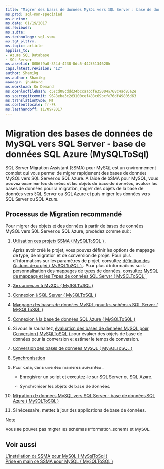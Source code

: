 ```yaml
---
title: "Migrer des bases de données MySQL vers SQL Server : base de données SQL Azure | Documents Microsoft"
ms.prod: sql-non-specified
ms.custom: 
ms.date: 01/19/2017
ms.reviewer: 
ms.suite: 
ms.technology: sql-ssma
ms.tgt_pltfrm: 
ms.topic: article
applies_to:
- Azure SQL Database
- SQL Server
ms.assetid: 8006f9a0-394d-4238-8dc5-44255134628b
caps.latest.revision: "12"
author: Shamikg
ms.author: Shamikg
manager: jhubbard
ms.workload: On Demand
ms.openlocfilehash: c58cd08cddd34bccaabdfe35004a768c4ad85a2e
ms.sourcegitcommit: 9678eba3c2d3100cef408c69bcfe76df49803d63
ms.translationtype: MT
ms.contentlocale: fr-FR
ms.lasthandoff: 11/09/2017
---
```

# <a name="migrating-mysql-databases-to-sql-server---azure-sql-db-mysqltosql"></a>Migration des bases de données de MySQL vers SQL Server - base de données SQL Azure (MySQLToSql)
SQL Server Migration Assistant (SSMA) pour MySQL est un environnement complet qui vous permet de migrer rapidement des bases de données MySQL vers SQL Server ou SQL Azure. À l’aide de SSMA pour MySQL, vous pouvez examiner les données et les objets de base de données, évaluer les bases de données pour la migration, migrer des objets de la base de données vers SQL Server ou SQL Azure et puis migrer les données vers SQL Server ou SQL Azure.  
  
## <a name="recommended-migration-process"></a>Processus de Migration recommandé  
Pour migrer des objets et des données à partir de bases de données MySQL vers SQL Server ou SQL Azure, procédez comme suit :  
  
1.  [Utilisation des projets SSMA &#40; MySQLToSQL &#41; ](../../ssma/mysql/working-with-ssma-projects-mysqltosql.md).  
  
    Après avoir créé le projet, vous pouvez définir les options de mappage de type, de migration et de conversion de projet. Pour plus d’informations sur les paramètres de projet, consultez [définition des Options de projet &#40; MySQLToSQL &#41; ](../../ssma/mysql/setting-project-options-mysqltosql.md). Pour plus d’informations sur la personnalisation des mappages de types de données, consultez [MySQL de mappage et les Types de données SQL Server &#40; MySQLToSQL &#41;](../../ssma/mysql/mapping-mysql-and-sql-server-data-types-mysqltosql.md)  
  
2.  [Se connecter à MySQL &#40; MySQLToSQL &#41;](../../ssma/mysql/connecting-to-mysql-mysqltosql.md)  
  
3.  [Connexion à SQL Server &#40; MySQLToSQL &#41;](../../ssma/mysql/connecting-to-sql-server-mysqltosql.md)  
  
4.  [Mappage des bases de données MySQL pour les schémas SQL Server &#40; MySQLToSQL &#41;](../../ssma/mysql/mapping-mysql-databases-to-sql-server-schemas-mysqltosql.md)  
  
5.  [Connexion à la base de données SQL Azure &#40; MySQLToSQL &#41;](../../ssma/mysql/connecting-to-azure-sql-db-mysqltosql.md)  
  
6.  Si vous le souhaitez, [évaluation des bases de données MySQL pour Conversion &#40; MySQLToSQL &#41; ](../../ssma/mysql/assessing-mysql-databases-for-conversion-mysqltosql.md) pour évaluer des objets de base de données pour la conversion et estimer le temps de conversion.  
  
7.  [Conversion des bases de données MySQL &#40; MySQLToSQL &#41;](../../ssma/mysql/converting-mysql-databases-mysqltosql.md)  
  
8.  [Synchronisation](http://msdn.microsoft.com/en-us/ac993a6d-0283-4823-8793-6b217677dfa3)  
  
9. Pour cela, dans une des manières suivantes :  
  
    -   Enregistrer un script et exécutez-le sur SQL Server ou SQL Azure.  
  
    -   Synchroniser les objets de base de données.  
  
10. [Migration de données MySQL vers SQL Server - base de données SQL Azure &#40; MySQLToSQL &#41;](../../ssma/mysql/migrating-mysql-data-into-sql-server-azure-sql-db-mysqltosql.md)  
  
11. Si nécessaire, mettez à jour des applications de base de données.  
  
> [!NOTE]  
> Vous ne pouvez pas migrer les schémas Information_schema et MySQL.  
  
## <a name="see-also"></a>Voir aussi  
[L’installation de SSMA pour MySQL &#40; MySqlToSql &#41;](../../ssma/mysql/installing-ssma-for-mysql-mysqltosql.md)  
[Prise en main de SSMA pour MySQL &#40; MySQLToSQL &#41;](../../ssma/mysql/getting-started-with-ssma-for-mysql-mysqltosql.md)  
  

